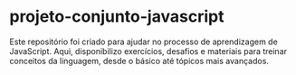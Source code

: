# projeto-conjunto-javascript
Este repositório foi criado para ajudar no processo de aprendizagem de JavaScript. Aqui, disponibilizo exercícios, desafios e materiais para treinar conceitos da linguagem, desde o básico até tópicos mais avançados.
